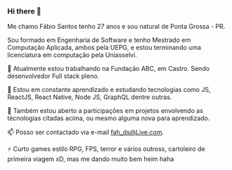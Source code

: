 ### Hi there 👋

Me chamo Fábio Santos tenho 27 anos e sou natural de Ponta Grossa - PR.

Sou formado em Engenharia de Software e tenho Mestrado em Computação Aplicada, ambos pela UEPG, e estou terminando uma licenciatura em computação pela Uniasselvi.

🔭 Atualmente estou trabalhando na Fundação ABC, em Castro. Sendo desenvolvedor Full stack pleno.

🌱 Estou em constante aprendizado e estudando tecnologias como JS, ReactJS, React Native, Node JS, GraphQL dentre outras.

👯 Também estou aberto a participações em projetos envolvendo as técnologias citadas acima, ou mesmo alguma nova para aprendizado.

📫 Posso ser contactado via e-mail fah_ds@Live.com.

⚡ Curto games estilo RPG, FPS, terror e vários outross, cartoleiro de primeira viagem xD, mas me dando muito bem heim haha
